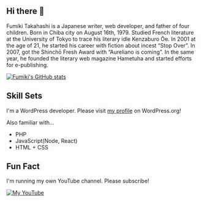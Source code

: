## Hi there 👋

Fumiki Takahashi is a Japanese writer, web developer, and father of four children. Born in Chiba city on August 16th, 1979. Studied French literature at the University of Tokyo to trace his literary idle Kenzaburo Ōe. In 2001 at the age of 21, he started his career with fiction about incest “Stop Over”. In 2007, got the Shinchō Fresh Award with “Aureliano is coming”. In the same year, he founded the literary web magazine Hametuha and started efforts for e-publishing.

[![Fumiki's GitHub stats](https://github-readme-stats.vercel.app/api?username=fumikito)](https://github.com/anuraghazra/github-readme-stats)


## Skill Sets

I'm a WordPress developer. Please visit [my profile](https://profiles.wordpress.org/takahashi_fumiki/) on WordPress.org!

Also familiar with...

- PHP
- JavaScript(Node, React)
- HTML + CSS

## Fun Fact

I'm running my own YouTube channel. Please subscribe!

[![My YouTube](http://img.youtube.com/vi/To6FawdKFwM/maxresdefault.jpg)](https://www.youtube.com/channel/UCP_pT5slj41UApKnR0JknOA)
